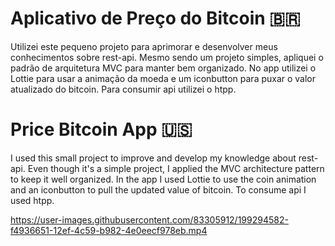 # Aplicativo de Preço do Bitcoin 🇧🇷

Utilizei este pequeno projeto para aprimorar e desenvolver meus conhecimentos sobre rest-api. Mesmo sendo um projeto simples, apliquei o padrão de arquitetura MVC para manter bem organizado. No app utilizei o Lottie para usar a animação da moeda e um iconbutton para puxar o valor atualizado do bitcoin. Para consumir api utilizei o htpp.

# Price Bitcoin App 🇺🇸

I used this small project to improve and develop my knowledge about rest-api. Even though it's a simple project, I applied the MVC architecture pattern to keep it well organized. In the app I used Lottie to use the coin animation and an iconbutton to pull the updated value of bitcoin. To consume api I used htpp.

https://user-images.githubusercontent.com/83305912/199294582-f4936651-12ef-4c59-b982-4e0eecf978eb.mp4
